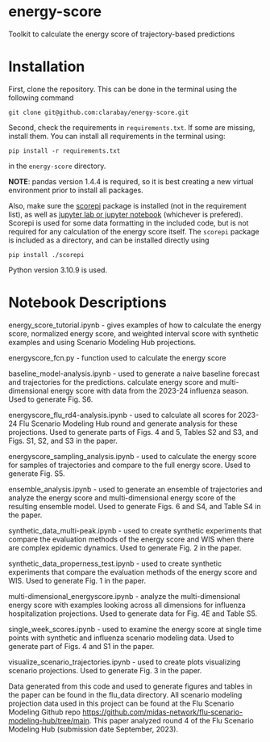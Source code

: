 # energy-score
Toolkit to calculate the energy score of trajectory-based predictions


# Installation

First, clone the repository. This can be done in the terminal using the following command
```
git clone git@github.com:clarabay/energy-score.git
```

Second, check the requirements in `requirements.txt`. If some are missing, install them. You can
install all requirements in the terminal using:
```
pip install -r requirements.txt
```
in the `energy-score` directory.

**NOTE**: pandas version 1.4.4 is required, so it is best creating a new virtual environment prior
to install all packages.

Also, make sure the [scorepi](https://github.com/gstonge/scorepi) package is installed (not in the requirement list), as well as [jupyter lab or jupyter notebook](https://jupyter.org/install) (whichever is prefered). Scorepi is used for some data formatting in the included code, but is not required for any calculation of the energy score itself.
The `scorepi` package is included as a directory, and can be installed directly using
```
pip install ./scorepi
```
Python version 3.10.9 is used.

# Notebook Descriptions

energy_score_tutorial.ipynb - gives examples of how to calculate the energy score, normalized energy score, and weighted interval score with synthetic examples and using Scenario Modeling Hub projections.

energyscore_fcn.py - function used to calculate the energy score

baseline_model-analysis.ipynb - used to generate a naive baseline forecast and trajectories for the predictions. calculate energy score and multi-dimensional energy score with data from the 2023-24 influenza season. Used to generate Fig. S6.

energyscore_flu_rd4-analysis.ipynb - used to calculate all scores for 2023-24 Flu Scenario Modeling Hub round and generate analysis for these projections. Used to generate parts of Figs. 4 and 5, Tables S2 and S3, and Figs. S1, S2, and S3 in the paper.

energyscore_sampling_analysis.ipynb - used to calculate the energy score for samples of trajectories and compare to the full energy score. Used to generate Fig. S5.

ensemble_analysis.ipynb - used to generate an ensemble of trajectories and analyze the energy score and multi-dimensional energy score of the resulting ensemble model. Used to generate Figs. 6 and S4, and Table S4 in the paper.

synthetic_data_multi-peak.ipynb - used to create synthetic experiments that compare the evaluation methods of the energy score and WIS when there are complex epidemic dynamics. Used to generate Fig. 2 in the paper.

synthetic_data_properness_test.ipynb - used to create synthetic experiments that compare the evaluation methods of the energy score and WIS. Used to generate Fig. 1 in the paper.

multi-dimensional_energyscore.ipynb - analyze the multi-dimensional energy score with examples looking across all dimensions for influenza hospitalization projections. Used to generate data for Fig. 4E and Table S5.

single_week_scores.ipynb - used to examine the energy score at single time points with synthetic and influenza scenario modeling data. Used to generate part of Figs. 4 and S1 in the paper.

visualize_scenario_trajectories.ipynb - used to create plots visualizing scenario projections. Used to generate Fig. 3 in the paper.

Data generated from this code and used to generate figures and tables in the paper can be found in the flu_data directory. All scenario modeling projection data used in this project can be found at the Flu Scenario Modeling Github repo https://github.com/midas-network/flu-scenario-modeling-hub/tree/main. This paper analyzed round 4 of the Flu Scenario Modeling Hub (submission date September, 2023).
